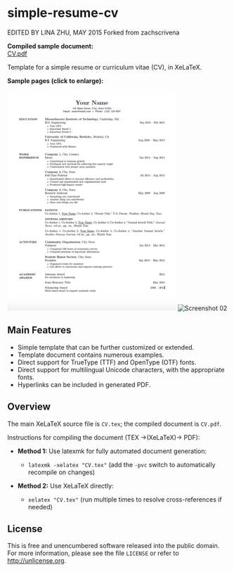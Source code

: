 simple-resume-cv
================

EDITED BY LINA ZHU, MAY 2015
Forked from zachscrivena

**Compiled sample document:**<br>
[CV.pdf](https://raw.githubusercontent.com/linazhu11/simple-resume-cv/master/CV.pdf)

Template for a simple resume or curriculum vitae (CV), in XeLaTeX.

**Sample pages (click to enlarge):**

<img height="500" src="https://raw.githubusercontent.com/linazhu11/simple-resume-cv/master/ScreenShot_Page1.png" alt="Screenshot 01">
<img height="500" src="https://raw.githubusercontent.com/linazhu11/simple-resume-cv/master/Miscellaneous/ScreenShot_Page2.png" alt="Screenshot 02">

## Main Features

- Simple template that can be further customized or extended.
- Template document contains numerous examples.
- Direct support for TrueType (TTF) and OpenType (OTF) fonts.
- Direct support for multilingual Unicode characters, with the appropriate fonts.
- Hyperlinks can be included in generated PDF.

## Overview

The main XeLaTeX source file is `CV.tex`; the compiled document is `CV.pdf`.

Instructions for compiling the document (TEX &rarr;(XeLaTeX)&rarr; PDF):

- **Method 1:** Use latexmk for fully automated document generation:
	- `latexmk -xelatex "CV.tex"`
	(add the `-pvc` switch to automatically recompile on changes)

- **Method 2:** Use XeLaTeX directly:
	- `xelatex "CV.tex"`
	(run multiple times to resolve cross-references if needed)

## License

This is free and unencumbered software released into the public domain.
For more information, please see the file `LICENSE` or refer to <http://unlicense.org>.
